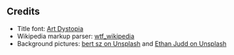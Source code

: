 ## Credits
 - Title font: [Art Dystopia](https://www.facebook.com/ArtDystopia)
 - Wikipedia markup parser: [wtf_wikipedia](https://github.com/spencermountain/wtf_wikipedia)
 - Background pictures: [bert sz on Unsplash](https://unsplash.com/@bertsz) and [Ethan Judd on Unsplash](https://unsplash.com/@ethanjudd)
